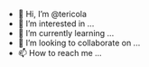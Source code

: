 - 👋 Hi, I’m @tericola
- 👀 I’m interested in ...
- 🌱 I’m currently learning ...
- 💞️ I’m looking to collaborate on ...
- 📫 How to reach me ...

<!---
tericola/tericola is a ✨ special ✨ repository because its `README.md` (this file) appears on your GitHub profile.
You can click the Preview link to take a look at your changes.
--->
